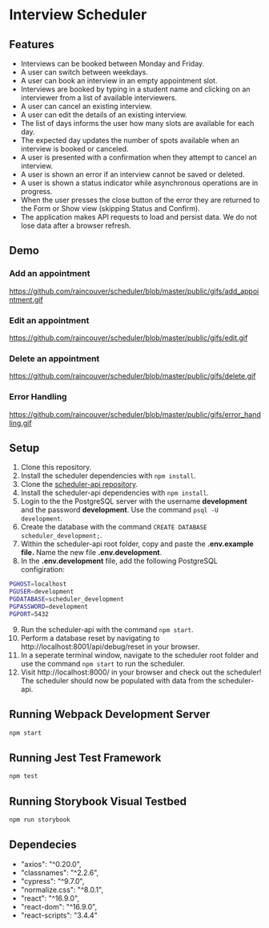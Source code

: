 # Interview Scheduler

## Features
- Interviews can be booked between Monday and Friday.
- A user can switch between weekdays.
- A user can book an interview in an empty appointment slot.
- Interviews are booked by typing in a student name and clicking on an interviewer from a list of available interviewers.
- A user can cancel an existing interview.
- A user can edit the details of an existing interview.
- The list of days informs the user how many slots are available for each day.
- The expected day updates the number of spots available when an interview is booked or canceled.
- A user is presented with a confirmation when they attempt to cancel an interview.
- A user is shown an error if an interview cannot be saved or deleted.
- A user is shown a status indicator while asynchronous operations are in progress.
- When the user presses the close button of the error they are returned to the Form or Show view (skipping Status and Confirm).
- The application makes API requests to load and persist data. We do not lose data after a browser refresh.

## Demo
### Add an appointment
https://github.com/raincouver/scheduler/blob/master/public/gifs/add_appointment.gif

### Edit an appointment
https://github.com/raincouver/scheduler/blob/master/public/gifs/edit.gif

### Delete an appointment
https://github.com/raincouver/scheduler/blob/master/public/gifs/delete.gif

### Error Handling
https://github.com/raincouver/scheduler/blob/master/public/gifs/error_handling.gif


## Setup

1. Clone this repository.
2. Install the scheduler dependencies with `npm install`.
3. Clone the [scheduler-api repository](https://github.com/lighthouse-labs/scheduler-api).
4. Install the scheduler-api dependencies with `npm install`.
5. Login to the the PostgreSQL server with the username **development** and the password **development**. Use the command `psql -U development`.
6. Create the database with the command `CREATE DATABASE scheduler_development;`.
7. Within the scheduler-api root folder, copy and paste the **.env.example file.** Name the new file **.env.development**.
8. In the **.env.development** file, add the following PostgreSQL configiration:

```sh
PGHOST=localhost
PGUSER=development
PGDATABASE=scheduler_development
PGPASSWORD=development
PGPORT=5432
```

9. Run the scheduler-api with the command `npm start`.
10. Perform a database reset by navigating to http://localhost:8001/api/debug/reset in your browser.
11. In a seperate terminal window, navigate to the scheduler root folder and use the command `npm start` to run the scheduler.
12. Visit http://localhost:8000/ in your browser and check out the scheduler! The scheduler should
    now be populated with data from the scheduler-api.

## Running Webpack Development Server

```sh
npm start
```

## Running Jest Test Framework

```sh
npm test
```

## Running Storybook Visual Testbed

```sh
npm run storybook
```
## Dependecies
- "axios": "^0.20.0",
- "classnames": "^2.2.6",
- "cypress": "^9.7.0",
- "normalize.css": "^8.0.1",
- "react": "^16.9.0",
- "react-dom": "^16.9.0",
- "react-scripts": "3.4.4"